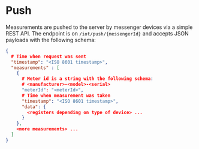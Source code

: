 # Push

Measurements are pushed to the server by messenger devices via a simple REST
API. The endpoint is on `/iot/push/{messengerId}` and accepts JSON payloads with
the following schema:

```json
{
  # Time when request was sent
  "timestamp": "<ISO 8601 timestamp>",
  "measurements" : [
    {
      # Meter id is a string with the following schema:
      # <manufacturer>-<model>-<serial>
      "meterId": "<meterId>",
      # Time when measurement was taken
      "timestamp": "<ISO 8601 timestamp>",
      "data": {
        <registers depending on type of device> ...
      }
    },
    <more measurements> ...
  ]
}
```
